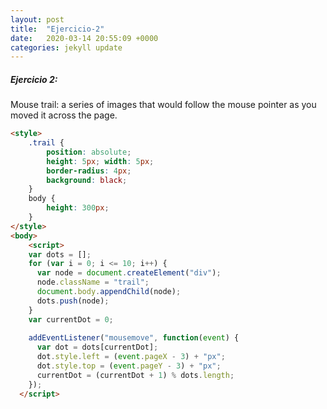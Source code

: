 ```yaml
---
layout: post
title:  "Ejercicio-2"
date:   2020-03-14 20:55:09 +0000
categories: jekyll update
---
```

##### Ejercicio 2: 

Mouse trail: a series of images that would follow the mouse pointer as you moved it across the page.

```HTML
<style>
    .trail {
        position: absolute;
        height: 5px; width: 5px;
        border-radius: 4px;
        background: black;
    }
    body {
        height: 300px;
    }
</style>
<body>
    <script>
    var dots = [];
    for (var i = 0; i <= 10; i++) {
      var node = document.createElement("div");
      node.className = "trail";
      document.body.appendChild(node);
      dots.push(node);
    }
    var currentDot = 0;
    
    addEventListener("mousemove", function(event) {
      var dot = dots[currentDot];
      dot.style.left = (event.pageX - 3) + "px";
      dot.style.top = (event.pageY - 3) + "px";
      currentDot = (currentDot + 1) % dots.length;
    });
  </script>


```